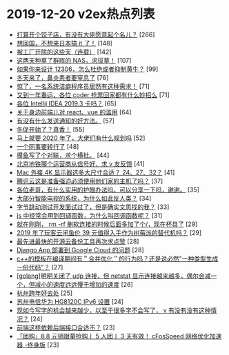 # 2019-12-20 v2ex热点列表

+ [打算开个饺子店，有没有大佬愿意起个名儿？](https://www.v2ex.com/t/630735#reply266) [266]
+ [想回国，不想来日本搞 it 了！](https://www.v2ex.com/t/630736#reply148) [148]
+ [被工厂开除的这些天（连载）](https://www.v2ex.com/t/630775#reply142) [142]
+ [这两天种草了群晖的 NAS，求拔草！](https://www.v2ex.com/t/630813#reply107) [107]
+ [如果你来设计 12306，怎么杜绝或者抑制黄牛？](https://www.v2ex.com/t/630904#reply99) [99]
+ [冬天来了，鼻炎患者要窒息了](https://www.v2ex.com/t/630751#reply76) [76]
+ [惊了，一名系统洁癖程序员居然有这种需求！](https://www.v2ex.com/t/630854#reply71) [71]
+ [又到一年春运，各位 coder 抢票回家都有什么妙招么](https://www.v2ex.com/t/630780#reply71) [71]
+ [各位 Intellij IDEA 2019.3 卡吗？](https://www.v2ex.com/t/630834#reply65) [65]
+ [关于身边前端儿对 react、vue 的滥用](https://www.v2ex.com/t/630865#reply64) [64]
+ [有没有什么发送通知的好方法。](https://www.v2ex.com/t/630783#reply57) [57]
+ [冬促开始了？真香！](https://www.v2ex.com/t/630802#reply55) [55]
+ [马上就要 2020 年了，大佬们有什么规划吗](https://www.v2ex.com/t/630795#reply52) [52]
+ [一个同事要转行了](https://www.v2ex.com/t/630729#reply48) [48]
+ [摸鱼写了个对联，求个横批。](https://www.v2ex.com/t/630875#reply44) [44]
+ [北京地铁哪个运营商从信号好，求 v 友反馈](https://www.v2ex.com/t/630800#reply41) [41]
+ [Mac 外接 4K 显示器选多大尺寸合适？ 24、27、32？](https://www.v2ex.com/t/630842#reply41) [41]
+ [腾讯云这是准备强迫必须使用他们家的主机了吗？](https://www.v2ex.com/t/630805#reply37) [37]
+ [各位老哥，有什么实用的护眼办法吗，可以分享一下吗，谢谢。](https://www.v2ex.com/t/630704#reply35) [35]
+ [大部分智能电视的系统，为什么如此反人类？](https://www.v2ex.com/t/630889#reply34) [34]
+ [字节跳动测试开发面试过了，但是确实文思找的我？](https://www.v2ex.com/t/630717#reply33) [33]
+ [js 中经常会用到回调函数，为什么叫回调函数呢？](https://www.v2ex.com/t/630843#reply31) [31]
+ [就在刚刚， rm -rf 删软连接的时候后面多加了个/，现在杯具了](https://www.v2ex.com/t/630920#reply29) [29]
+ [2019 年了玩客云闲鱼价 39 元值得入手作为树莓派的替代机吗？](https://www.v2ex.com/t/630718#reply29) [29]
+ [最先进最快的开源云备份工具再次求点赞](https://www.v2ex.com/t/630786#reply28) [28]
+ [Django App 部署到 Google Cloud 的问题](https://www.v2ex.com/t/630862#reply28) [28]
+ [c++的模板在编译期间有＂合并优化＂的行为吗？还是说必然"一种类型生成一份代码"？](https://www.v2ex.com/t/630765#reply27) [27]
+ [[golang]明明关闭了 udp 连接，但 netstat 显示连接越来越多，偶尔会减一个，但减小的速度远远慢于增加的速度](https://www.v2ex.com/t/630756#reply26) [26]
+ [杭州跨年好去处](https://www.v2ex.com/t/630719#reply25) [25]
+ [苏州电信华为 HG8120C IPv6 设置](https://www.v2ex.com/t/630877#reply24) [24]
+ [现如今写字的机会越来越少，以至于很多字不会写了， v 有没有没有这种情况？](https://www.v2ex.com/t/630899#reply24) [24]
+ [前端这样依赖后端接口合适不？](https://www.v2ex.com/t/630699#reply23) [23]
+ [「团购」8.8 元销限量抢购丨 5 人团丨 3 天有效！ cFosSpeed 网络优化加速器 -终身版](https://www.v2ex.com/t/630711#reply23) [23]
